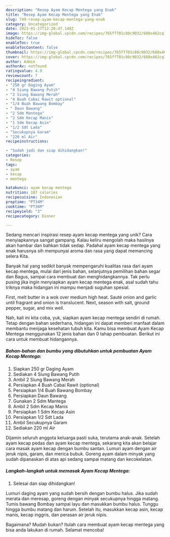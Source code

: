```yaml
---
description: "Resep Ayam Kecap Mentega yang Enak"
title: "Resep Ayam Kecap Mentega yang Enak"
slug: 749-resep-ayam-kecap-mentega-yang-enak
category: Uncategorized
date: 2023-01-27T12:20:47.148Z
image: https://img-global.cpcdn.com/recipes/765ff701c80c9032/680x482cq70/ayam-kecap-mentega-foto-resep-utama.jpg
hideToc: false
enableToc: true
enableTocContent: false
thumbnail: https://img-global.cpcdn.com/recipes/765ff701c80c9032/680x482cq70/ayam-kecap-mentega-foto-resep-utama.jpg
cover: https://img-global.cpcdn.com/recipes/765ff701c80c9032/680x482cq70/ayam-kecap-mentega-foto-resep-utama.jpg
author: Admin
authorAv: notfound
ratingvalue: 4.9
reviewcount: 7
recipeingredient:
- "250 gr Daging Ayam"
- "4 Siung Bawang Putih"
- "2 Siung Bawang Merah"
- "4 Buah Cabai Rawit optional"
- "1/4 Buah Bawang Bombay"
- " Daun Bawang"
- "2 Sdm Mantega"
- "2 Sdm Kecap Manis"
- "1 Sdm Kecap Asin"
- "1/2 Sdt Lada"
- "Secukupnya Garam"
- "220 ml Air"
recipeinstructions:

- "Sudah jadi dan siap dihidangkan!"
categories:
- Resep
tags:
- ayam
- kecap
- mentega

katakunci: ayam kecap mentega 
nutrition: 187 calories
recipecuisine: Indonesian
preptime: "PT34M"
cooktime: "PT36M"
recipeyield: "3"
recipecategory: Dinner

---
```





Sedang mencari inspirasi resep ayam kecap mentega yang unik? Cara menyiapkannya sangat gampang. Kalau keliru mengolah maka hasilnya akan hambar dan bahkan tidak sedap. Padahal ayam kecap mentega yang enak harusnya sih mempunyai aroma dan rasa yang dapat memancing selera Kita.





Banyak hal yang sedikit banyak mempengaruhi kualitas rasa dari ayam kecap mentega, mulai dari jenis bahan, selanjutnya pemilihan bahan segar dan Bagus, sampai cara membuat dan menghidangkannya. Tak perlu pusing jika ingin menyiapkan ayam kecap mentega enak,      asal sudah tahu triknya maka hidangan ini mampu menjadi suguhan spesial.














First, melt butter in a wok over medium high heat. Sauté onion and garlic until fragrant and onion is translucent. Next, season with salt, ground pepper, sugar, and mix well.






Nah, kali ini kita coba, yuk, siapkan ayam kecap mentega sendiri di rumah. Tetap dengan bahan sederhana, hidangan ini dapat memberi manfaat dalam membantu menjaga kesehatan tubuh kita. Kamu bisa membuat Ayam Kecap Mentega menggunakan 12 jenis bahan dan 0 tahap pembuatan. Berikut ini cara untuk membuat hidangannya.

<!--inarticleads1-->

##### Bahan-bahan dan bumbu yang dibutuhkan untuk pembuatan Ayam Kecap Mentega:

1. Siapkan 250 gr Daging Ayam
1. Sediakan 4 Siung Bawang Putih
1. Ambil 2 Siung Bawang Merah
1. Persiapkan 4 Buah Cabai Rawit (optional)
1. Persiapkan 1/4 Buah Bawang Bombay
1. Persiapkan  Daun Bawang
1. Gunakan 2 Sdm Mantega
1. Ambil 2 Sdm Kecap Manis
1. Persiapkan 1 Sdm Kecap Asin
1. Persiapkan 1/2 Sdt Lada
1. Ambil Secukupnya Garam
1. Sediakan 220 ml Air


Dijamin seluruh anggota keluarga pasti suka, terutama anak-anak. Setelah ayam kecap pedas dan ayam kecap mentega, sekarang kita akan belajar cara masak ayam kecap dengan bumbu santan. Lumuri ayam dengan air jeruk nipis, garam, dan merica bubuk. Goreng ayam dalam minyak yang sudah dipanaskan di atas api sedang sampai matang dan kecokelatan. 

<!--inarticleads2-->

##### Langkah-langkah untuk memasak Ayam Kecap Mentega:


1. Selesai dan siap dihidangkan!

Lumuri daging ayam yang sudah bersih dengan bumbu halus. Jika sudah merata dan meresap, goreng dengan minyak secukupnya hingga matang. Tumis bawang Bombay sampai layu dan masukkan bumbu halus. Tunggu hingga bumbu matang dan harum. Setelah itu, masukkan kecap asin, kecap manis, kecap inggris, dan perasan air jeruk nipis. 

Bagaimana? Mudah bukan? Itulah cara membuat ayam kecap mentega yang bisa anda lakukan di rumah. Selamat mencoba!
